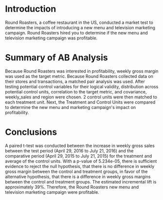 # Introduction

Round Roasters, a coffee restaurant in the US, conducted a market test to 
determine the impacts of introducing a new menu and television marketing 
campaign. Round Roasters hired you to determine if the new menu and television marketing campaign was profitable.

# Summary of AB Analysis

Because Round Roasters was interested in profitability, weekly gross
margin was used as the target metric. Because Round Roasters collected data on
their stores and transactions, a matched pair analysis was used. After testing
potential control variables for their logical validity, distribution across 
potential control units, correlation to the target metric, and covariance, 
weekly_sales and region were chosen. 2 control units were then matched to each
treatment unit. Next, the Treatment and Control Units were compared to determine the new menu and marketing campaign's impact on profitability.

# Conclusions

A paired t-test was conducted between the increase in weekly gross sales between the test period (April 29, 2016 to July 21, 2016) and the comparative period (April 29, 2015 to July 21, 2015) for the treatment and average of the control units. With a p-value of 5.234e-05, there is sufficient evidence to reject the null hypothesis, that there is no difference in weekly gross margin between the control and treatment groups, in favor of the alternative hypothesis, that there is a difference in weekly gross margins between the control and treatment groups. The estimated incremental lift is approximately 39%. Therefore, the Round Roasters new menu and television marketing campaign were profitable.  
